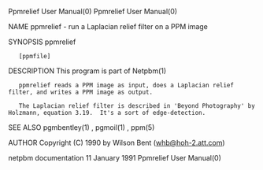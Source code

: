 Ppmrelief User Manual(0)                                                                                                                                                             Ppmrelief User Manual(0)



NAME
       ppmrelief - run a Laplacian relief filter on a PPM image


SYNOPSIS
       ppmrelief

       [ppmfile]


DESCRIPTION
       This program is part of Netpbm(1)

       ppmrelief reads a PPM image as input, does a Laplacian relief filter, and writes a PPM image as output.

       The Laplacian relief filter is described in 'Beyond Photography' by Holzmann, equation 3.19.  It's a sort of edge-detection.


SEE ALSO
       pgmbentley(1) , pgmoil(1) , ppm(5)



AUTHOR
       Copyright (C) 1990 by Wilson Bent (whb@hoh-2.att.com)



netpbm documentation                                                                           11 January 1991                                                                       Ppmrelief User Manual(0)
